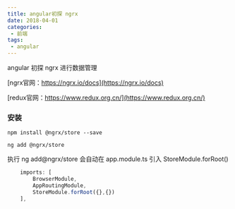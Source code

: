 ```yaml
---
title: angular初探 ngrx
date: 2018-04-01
categories: 
 - 前端
tags:
 - angular
---
```


angular 初探 ngrx 进行数据管理 

[ngrx官网：https://ngrx.io/docs](https://ngrx.io/docs)

[redux官网：https://www.redux.org.cn/](https://www.redux.org.cn/)

### 安装
```
npm install @ngrx/store --save
```

```
ng add @ngrx/store
```
执行 ng add@ngrx/store 会自动在 app.module.ts 引入 StoreModule.forRoot()

```typeScript
    imports: [
        BrowserModule,
        AppRoutingModule,
        StoreModule.forRoot({},{})
    ],
```
